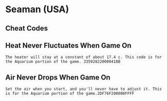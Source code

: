 # Seaman (USA)

## Cheat Codes

## Heat Never Fluctuates When Game On

```
The heater will stay at a constant of about 17.4 c. This code is for the Aquarium portion of the game. 335928220000418B

```

## Air Never Drops When Game On

```
Set the air when you start, and you'll never have to adjust it. This is for the Aquarium portion of the game.2DF76F200000FFFF

```

